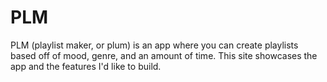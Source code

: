 # PLM
PLM (playlist maker, or plum) is an app where you can create playlists based off of mood, genre, and an amount of time. This site showcases the app and the features I'd like to build.
